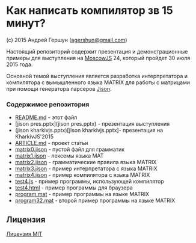 # Как написать компилятор зв 15 минут? 

(c) 2015 Андрей Гершун (agershun@gmail.com)

Настоящий репозиторий содержит презентация и демонстрационные примеры 
для выступления на [MoscowJS](http://moscowjs.ru/) 24, который пройдет 30 июля 2015 года.

Основной темой выступления является разработка интерпретатора и компилятора 
с вымышленного языка MATRIX для работы с матрицами при помощи генератора
парсеров [Jison](http://jison.org).

### Содержимое репозитория
* [README.md](README.md) - этот файл
* [jison pres.pptx](jison pres.pptx) - презентация выступления
* (jison kharkivjs.pptx)[jison kharkivjs.pptx]- презентация на KharkivJS'2015
* [ARTICLE.md](ARTICLE.md) - проект статьи
* [matrix0.jison](matrix0.jison) - пустой файл для грамматик
* [matrix1.jison](matrix1.jison) - лексемы языка МАТ
* [matrix2.jison](matrix2.jison) - грамматические правила языка МАТRIX
* [matrix3.jison](matrix3.jison) - пример интерпретатора с языка МАТRIX
* [matrix4.jison](matrix4.jison) - пример компилятора с языка МАТRIX
* [test4.js](test4.js) - пример программы, использующей компилятор
* [test4.html](test4.html) - пример программы для браузера
* [program.mat](program.mat) - пример программы на языке МАТRIX
* [program32.mat](program32.mat) - второй пример программы на языке МАТRIX

## Лицензия
[Лицензия MIT](LICENSE)
